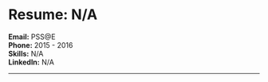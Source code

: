 # Resume: N/A

**Email:** PSS@E  
**Phone:** 2015 - 2016  
**Skills:** N/A  
**LinkedIn:** N/A  

---

